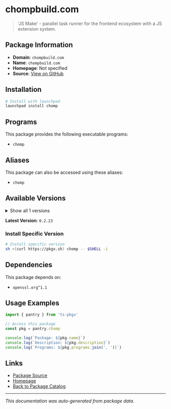 # chompbuild.com

> 'JS Make' - parallel task runner for the frontend ecosystem with a JS extension system.

## Package Information

- **Domain**: `chompbuild.com`
- **Name**: `chompbuild.com`
- **Homepage**: Not specified
- **Source**: [View on GitHub](https://github.com/pkgxdev/pantry/tree/main/projects/chompbuild.com/package.yml)

## Installation

```bash
# Install with launchpad
launchpad install chomp
```

## Programs

This package provides the following executable programs:

- `chomp`

## Aliases

This package can also be accessed using these aliases:

- `chomp`

## Available Versions

<details>
<summary>Show all 1 versions</summary>

- `0.2.23`

</details>

**Latest Version**: `0.2.23`

### Install Specific Version

```bash
# Install specific version
sh <(curl https://pkgx.sh) chomp -- $SHELL -i
```

## Dependencies

This package depends on:

- `openssl.org^1.1`

## Usage Examples

```typescript
import { pantry } from 'ts-pkgx'

// Access this package
const pkg = pantry.chomp

console.log(`Package: ${pkg.name}`)
console.log(`Description: ${pkg.description}`)
console.log(`Programs: ${pkg.programs.join(', ')}`)
```

## Links

- [Package Source](https://github.com/pkgxdev/pantry/tree/main/projects/chompbuild.com/package.yml)
- [Homepage](#)
- [Back to Package Catalog](../../package-catalog.md)

---

*This documentation was auto-generated from package data.*

